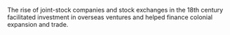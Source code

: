 The rise of joint-stock companies and stock exchanges in the 18th century facilitated investment in overseas ventures and helped finance colonial expansion and trade.
